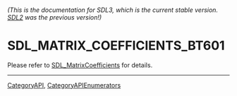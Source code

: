 ###### (This is the documentation for SDL3, which is the current stable version. [SDL2](https://wiki.libsdl.org/SDL2/) was the previous version!)
# SDL_MATRIX_COEFFICIENTS_BT601

Please refer to [SDL_MatrixCoefficients](SDL_MatrixCoefficients) for details.

----
[CategoryAPI](CategoryAPI), [CategoryAPIEnumerators](CategoryAPIEnumerators)

